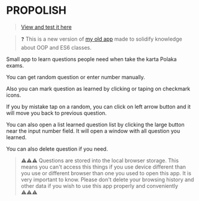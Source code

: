 # PROPOLISH

> [View and test it here](https://vaskovskied.github.io/propolish/)

> :question: This is a new version of [my old app](https://github.com/Vaskovskied/karta-Polaka-pytania-app) made to solidify knowledge about OOP and ES6 classes.

Small app to learn questions people need when take the karta Polaka exams.

You can get random question or enter number manually.

Also you can mark question as learned by clicking or taping on checkmark icons.

If you by mistake tap on a random, you can click on left arrow button and it will move you back to previous question.

You can also open a list learned question list by clicking the large button near the input number field. It will open a window with all question you learned.

You can also delete question if you need.

> :warning::warning::warning: Questions are stored into the local browser storage. This means you can't access this things if you use device different than you use or different browser than
one you used to open this app. It is very important to know. Please don't delete your browsing history and other data if you wish to use this app properly and conveniently :warning::warning::warning:
